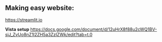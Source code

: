## Making easy website: 
https://streamlit.io

**Vista setup**
https://docs.google.com/document/d/12uHrX8f88u2cWQ1BV-siJ_ZvUo8nZ1l2ZH5a3ZzIZWk/edit?tab=t.0